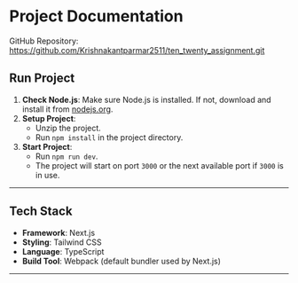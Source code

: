 # Project Documentation
GitHub Repository: https://github.com/Krishnakantparmar2511/ten_twenty_assignment.git

##  Run Project

1. **Check Node.js**: Make sure Node.js is installed. If not, download and install it from [nodejs.org](https://nodejs.org/en/download).
2. **Setup Project**:
   - Unzip the project.
   - Run `npm install` in the project directory.
3. **Start Project**:
   - Run `npm run dev`.
   - The project will start on port `3000` or the next available port if `3000` is in use.

---

##  Tech Stack

- **Framework**: Next.js
- **Styling**: Tailwind CSS
- **Language**: TypeScript
- **Build Tool**: Webpack (default bundler used by Next.js)

---
